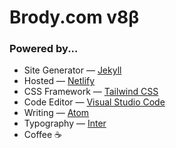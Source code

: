 # Brody.com v8β

### Powered by...
* Site Generator — [Jekyll](http://jekyllrb.com)
* Hosted — [Netlify](https://netlify.com)
* CSS Framework — [Tailwind CSS](https://tailwindcss.com)
* Code Editor — [Visual Studio Code](https://code.visualstudio.com/)
* Writing — [Atom](http://atom.io)
* Typography — [Inter](https://rsms.me/inter/)
* Coffee  ☕